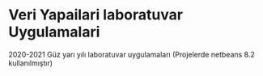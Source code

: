 # Veri Yapailari laboratuvar Uygulamalari
2020-2021 Güz yarı yılı laboratuvar uygulamaları
(Projelerde netbeans 8.2 kullanılmıştır)
